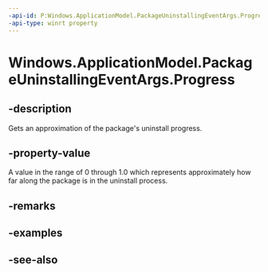 ----api-id: P:Windows.ApplicationModel.PackageUninstallingEventArgs.Progress
-api-type: winrt property
---<!-- Property syntaxpublic double Progress { get; }--># Windows.ApplicationModel.PackageUninstallingEventArgs.Progress## -descriptionGets an approximation of the package's uninstall progress.## -property-valueA value in the range of 0 through 1.0 which represents approximately how far along the package is in the uninstall process.## -remarks## -examples## -see-also